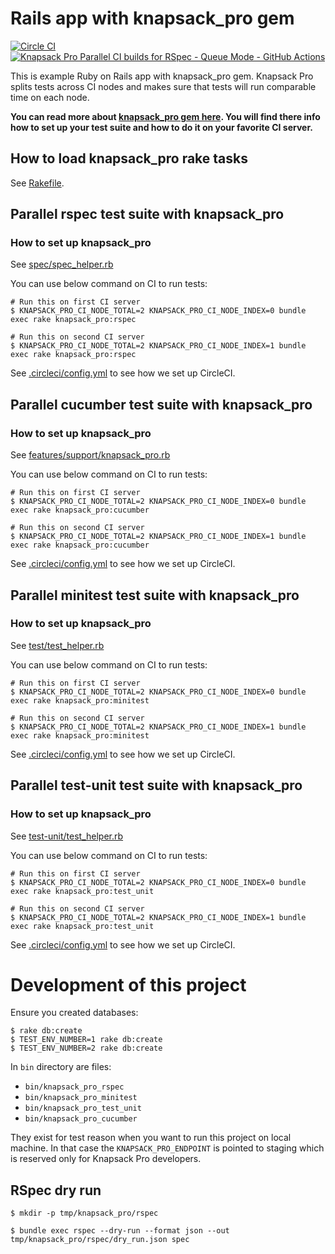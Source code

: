 # Rails app with knapsack_pro gem

[![Circle CI](https://circleci.com/gh/KnapsackPro/rails-app-with-knapsack_pro.svg)](https://circleci.com/gh/KnapsackPro/rails-app-with-knapsack_pro)
[![Knapsack Pro Parallel CI builds for RSpec - Queue Mode - GitHub Actions](https://img.shields.io/badge/Knapsack%20Pro-Parallel%20/%20RSpec%20--%20Queue%20Mode%20--%20GitHub%20Actions-%230074ff)](https://knapsackpro.com/dashboard/organizations/54/projects/205/test_suites/815/builds)

This is example Ruby on Rails app with knapsack_pro gem. Knapsack Pro splits tests across CI nodes and makes sure that tests will run comparable time on each node.

__You can read more about [knapsack_pro gem here](https://github.com/KnapsackPro/knapsack_pro-ruby). You will find there info how to set up your test suite and how to do it on your favorite CI server.__


## How to load knapsack_pro rake tasks

See [Rakefile](Rakefile).


## Parallel rspec test suite with knapsack_pro

### How to set up knapsack_pro

See [spec/spec_helper.rb](spec/spec_helper.rb)

You can use below command on CI to run tests:

    # Run this on first CI server
    $ KNAPSACK_PRO_CI_NODE_TOTAL=2 KNAPSACK_PRO_CI_NODE_INDEX=0 bundle exec rake knapsack_pro:rspec

    # Run this on second CI server
    $ KNAPSACK_PRO_CI_NODE_TOTAL=2 KNAPSACK_PRO_CI_NODE_INDEX=1 bundle exec rake knapsack_pro:rspec

See [.circleci/config.yml](.circleci/config.yml) to see how we set up CircleCI.


## Parallel cucumber test suite with knapsack_pro

### How to set up knapsack_pro

See [features/support/knapsack_pro.rb](features/support/knapsack_pro.rb)

You can use below command on CI to run tests:

    # Run this on first CI server
    $ KNAPSACK_PRO_CI_NODE_TOTAL=2 KNAPSACK_PRO_CI_NODE_INDEX=0 bundle exec rake knapsack_pro:cucumber

    # Run this on second CI server
    $ KNAPSACK_PRO_CI_NODE_TOTAL=2 KNAPSACK_PRO_CI_NODE_INDEX=1 bundle exec rake knapsack_pro:cucumber

See [.circleci/config.yml](.circleci/config.yml) to see how we set up CircleCI.


## Parallel minitest test suite with knapsack_pro

### How to set up knapsack_pro

See [test/test_helper.rb](test/test_helper.rb)

You can use below command on CI to run tests:

    # Run this on first CI server
    $ KNAPSACK_PRO_CI_NODE_TOTAL=2 KNAPSACK_PRO_CI_NODE_INDEX=0 bundle exec rake knapsack_pro:minitest

    # Run this on second CI server
    $ KNAPSACK_PRO_CI_NODE_TOTAL=2 KNAPSACK_PRO_CI_NODE_INDEX=1 bundle exec rake knapsack_pro:minitest

See [.circleci/config.yml](.circleci/config.yml) to see how we set up CircleCI.

## Parallel test-unit test suite with knapsack_pro

### How to set up knapsack_pro

See [test-unit/test_helper.rb](test-unit/test_helper.rb)

You can use below command on CI to run tests:

    # Run this on first CI server
    $ KNAPSACK_PRO_CI_NODE_TOTAL=2 KNAPSACK_PRO_CI_NODE_INDEX=0 bundle exec rake knapsack_pro:test_unit

    # Run this on second CI server
    $ KNAPSACK_PRO_CI_NODE_TOTAL=2 KNAPSACK_PRO_CI_NODE_INDEX=1 bundle exec rake knapsack_pro:test_unit

See [.circleci/config.yml](.circleci/config.yml) to see how we set up CircleCI.



# Development of this project

Ensure you created databases:

```
$ rake db:create
$ TEST_ENV_NUMBER=1 rake db:create
$ TEST_ENV_NUMBER=2 rake db:create
```

In `bin` directory are files:

* `bin/knapsack_pro_rspec`
* `bin/knapsack_pro_minitest`
* `bin/knapsack_pro_test_unit`
* `bin/knapsack_pro_cucumber`

They exist for test reason when you want to run this project on local machine. In that case the `KNAPSACK_PRO_ENDPOINT` is pointed to staging which is reserved only for Knapsack Pro developers.

## RSpec dry run

```
$ mkdir -p tmp/knapsack_pro/rspec

$ bundle exec rspec --dry-run --format json --out tmp/knapsack_pro/rspec/dry_run.json spec
```
